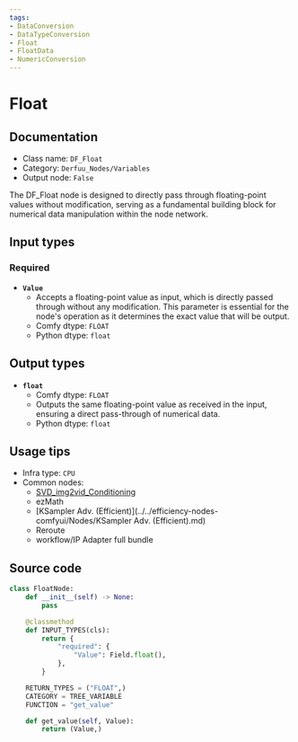 ```yaml
---
tags:
- DataConversion
- DataTypeConversion
- Float
- FloatData
- NumericConversion
---
```


# Float
## Documentation
- Class name: `DF_Float`
- Category: `Derfuu_Nodes/Variables`
- Output node: `False`

The DF_Float node is designed to directly pass through floating-point values without modification, serving as a fundamental building block for numerical data manipulation within the node network.
## Input types
### Required
- **`Value`**
    - Accepts a floating-point value as input, which is directly passed through without any modification. This parameter is essential for the node's operation as it determines the exact value that will be output.
    - Comfy dtype: `FLOAT`
    - Python dtype: `float`
## Output types
- **`float`**
    - Comfy dtype: `FLOAT`
    - Outputs the same floating-point value as received in the input, ensuring a direct pass-through of numerical data.
    - Python dtype: `float`
## Usage tips
- Infra type: `CPU`
- Common nodes:
    - [SVD_img2vid_Conditioning](../../Comfy/Nodes/SVD_img2vid_Conditioning.md)
    - ezMath
    - [KSampler Adv. (Efficient)](../../efficiency-nodes-comfyui/Nodes/KSampler Adv. (Efficient).md)
    - Reroute
    - workflow/IP Adapter full bundle



## Source code
```python
class FloatNode:
    def __init__(self) -> None:
        pass

    @classmethod
    def INPUT_TYPES(cls):
        return {
            "required": {
                "Value": Field.float(),
            },
        }

    RETURN_TYPES = ("FLOAT",)
    CATEGORY = TREE_VARIABLE
    FUNCTION = "get_value"

    def get_value(self, Value):
        return (Value,)

```

